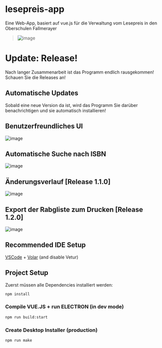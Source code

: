 # lesepreis-app

Eine Web-App, basiert auf vue.js für die Verwaltung vom Lesepreis in den Oberschulen Fallmerayer
> ![image](https://github.com/serafimpear/lesepreis/assets/67895914/b809901f-52e3-4474-8db1-5f460b56c689)

# Update: Release!
Nach langer Zusammenarbeit ist das Programm endlich rausgekommen! Schauen Sie die Releases an!

## Automatische Updates
Sobald eine neue Version da ist, wird das Programm Sie darüber benachrichtigen und sie automatisch installieren! 

## Benutzerfreundliches UI
![image](https://github.com/serafimpear/lesepreis/assets/67895914/5552b688-c918-4cad-afca-0da3bb9fad83)

## Automatische Suche nach ISBN
![image](https://github.com/serafimpear/lesepreis/assets/67895914/0b1307d0-b4de-4b15-b468-9e9a1a06bd58)

## Änderungsverlauf [Release 1.1.0]
![image](https://github.com/serafimpear/lesepreis/assets/67895914/5b5fdab8-5225-483d-b50b-c6c5904670f8)

## Export der Rabgliste zum Drucken [Release 1.2.0]
![image](https://github.com/serafimpear/lesepreis/assets/67895914/8030dc51-ba55-4a1b-ab1d-20538efd6008)


## Recommended IDE Setup

[VSCode](https://code.visualstudio.com/) + [Volar](https://marketplace.visualstudio.com/items?itemName=Vue.volar) (and disable Vetur)

## Project Setup
Zuerst müssen alle Dependencies installiert werden:
```sh
npm install
```

### Compile VUE.JS + run ELECTRON (in dev mode)

```sh
npm run build:start
```

### Create Desktop Installer (production)

```sh
npm run make
```
